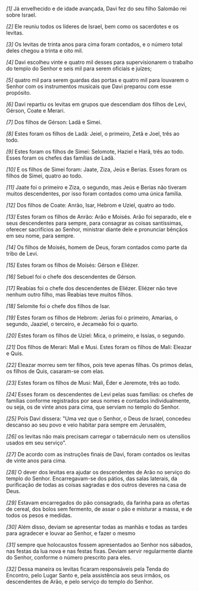 *[1]* Já envelhecido e de idade avançada, Davi fez do seu filho Salomão rei sobre Israel.

*[2]* Ele reuniu todos os líderes de Israel, bem como os sacerdotes e os levitas.

*[3]* Os levitas de trinta anos para cima foram contados, e o número total deles chegou a trinta e oito mil.

*[4]* Davi escolheu vinte e quatro mil desses para supervisionarem o trabalho do templo do Senhor e seis mil para serem oficiais e juízes;

*[5]* quatro mil para serem guardas das portas e quatro mil para louvarem o Senhor com os instrumentos musicais que Davi preparou com esse propósito.

*[6]* Davi repartiu os levitas em grupos que descendiam dos filhos de Levi, Gérson, Coate e Merari.

*[7]* Dos filhos de Gérson: Ladã e Simei.

*[8]* Estes foram os filhos de Ladã: Jeiel, o primeiro, Zetã e Joel, três ao todo.

*[9]* Estes foram os filhos de Simei: Selomote, Haziel e Harã, três ao todo. Esses foram os chefes das famílias de Ladã.

*[10]* E os filhos de Simei foram: Jaate, Ziza, Jeús e Berias. Esses foram os filhos de Simei, quatro ao todo.

*[11]* Jaate foi o primeiro e Ziza, o segundo, mas Jeús e Berias não tiveram muitos descendentes, por isso foram contados como uma única família.

*[12]* Dos filhos de Coate: Anrão, Isar, Hebrom e Uziel, quatro ao todo.

*[13]* Estes foram os filhos de Anrão: Arão e Moisés. Arão foi separado, ele e seus descendentes para sempre, para consagrar as coisas santíssimas, oferecer sacrifícios ao Senhor, ministrar diante dele e pronunciar bênçãos em seu nome, para sempre.

*[14]* Os filhos de Moisés, homem de Deus, foram contados como parte da tribo de Levi.

*[15]* Estes foram os filhos de Moisés: Gérson e Eliézer.

*[16]* Sebuel foi o chefe dos descendentes de Gérson.

*[17]* Reabias foi o chefe dos descendentes de Eliézer. Eliézer não teve nenhum outro filho, mas Reabias teve muitos filhos.

*[18]* Selomite foi o chefe dos filhos de Isar.

*[19]* Estes foram os filhos de Hebrom: Jerias foi o primeiro, Amarias, o segundo, Jaaziel, o terceiro, e Jecameão foi o quarto.

*[20]* Estes foram os filhos de Uziel: Mica, o primeiro, e Issias, o segundo.

*[21]* Dos filhos de Merari: Mali e Musi. Estes foram os filhos de Mali: Eleazar e Quis.

*[22]* Eleazar morreu sem ter filhos, pois teve apenas filhas. Os primos delas, os filhos de Quis, casaram-se com elas.

*[23]* Estes foram os filhos de Musi: Mali, Éder e Jeremote, três ao todo.

*[24]* Esses foram os descendentes de Levi pelas suas famílias: os chefes de famílias conforme registrados por seus nomes e contados individualmente, ou seja, os de vinte anos para cima, que serviam no templo do Senhor.

*[25]* Pois Davi dissera: "Uma vez que o Senhor, o Deus de Israel, concedeu descanso ao seu povo e veio habitar para sempre em Jerusalém,

*[26]* os levitas não mais precisam carregar o tabernáculo nem os utensílios usados em seu serviço".

*[27]* De acordo com as instruções finais de Davi, foram contados os levitas de vinte anos para cima.

*[28]* O dever dos levitas era ajudar os descendentes de Arão no serviço do templo do Senhor. Encarregavam-se dos pátios, das salas laterais, da purificação de todas as coisas sagradas e dos outros deveres na casa de Deus.

*[29]* Estavam encarregados do pão consagrado, da farinha para as ofertas de cereal, dos bolos sem fermento, de assar o pão e misturar a massa, e de todos os pesos e medidas.

*[30]* Além disso, deviam se apresentar todas as manhãs e todas as tardes para agradecer e louvar ao Senhor, e fazer o mesmo

*[31]* sempre que holocaustos fossem apresentados ao Senhor nos sábados, nas festas da lua nova e nas festas fixas. Deviam servir regularmente diante do Senhor, conforme o número prescrito para eles.

*[32]* Dessa maneira os levitas ficaram responsáveis pela Tenda do Encontro, pelo Lugar Santo e, pela assistência aos seus irmãos, os descendentes de Arão, e pelo serviço do templo do Senhor.

